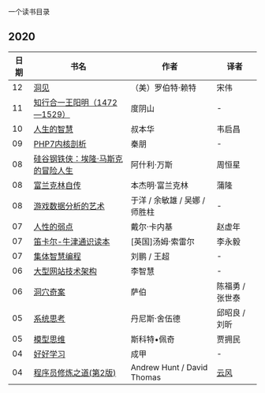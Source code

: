 一个读书目录

## 2020

|日期|书名|作者|译者|
|----------|----------|----------|----------|
|12|[洞见](https://book.douban.com/subject/35140470/)|（美）罗伯特·赖特|宋伟|
|11|[知行合一王阳明（1472—1529）](https://book.douban.com/subject/25911978/)|度阴山|-|
|10|[人生的智慧](https://book.douban.com/subject/3261600/)|叔本华|韦启昌|
|09|[PHP7内核剖析](https://github.com/pangudashu/php7-internal)|秦朋|-|
|08|[硅谷钢铁侠：埃隆·马斯克的冒险人生](https://book.douban.com/subject/26759508/)|阿什利·万斯|周恒星|
|08|[富兰克林自传](https://book.douban.com/subject/11632947/)|本杰明·富兰克林|蒲隆|
|08|[游戏数据分析的艺术](https://book.douban.com/subject/26464679/)|于洋 / 余敏雄 / 吴娜 / 师胜柱|-|
|07|[人性的弱点](https://book.douban.com/subject/1837006/)|戴尔·卡内基|赵虚年|
|07|[笛卡尔-牛津通识读本](https://book.douban.com/subject/25870677/)|[英国]汤姆·索雷尔|李永毅|
|07|[集体智慧编程](https://book.douban.com/subject/3288908/)|刘鹏 / 王超|-|
|06|[大型网站技术架构](https://book.douban.com/subject/25723064/)|李智慧|-|
|06|[洞穴奇案](https://book.douban.com/subject/3697494)|萨伯|陈福勇 / 张世泰|
|05|[系统思考](https://book.douban.com/subject/25963524/)|丹尼斯·舍伍德|邱昭良 / 刘昕|
|05|[模型思维](https://book.douban.com/subject/34893628/)|斯科特•佩奇|贾拥民|
|04|[好好学习](https://book.douban.com/subject/26952718//)|成甲|-|
|04|[程序员修炼之道(第2版)](https://book.douban.com/subject/35006892/)|Andrew Hunt / David Thomas|[云风](https://blog.codingnow.com/)|